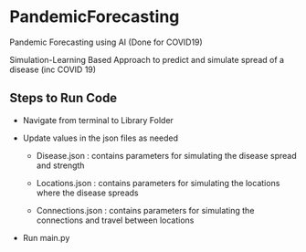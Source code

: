 # PandemicForecasting
 Pandemic Forecasting using AI (Done for COVID19)
 
 Simulation-Learning Based Approach to predict and simulate spread of a disease (inc COVID 19)
 
## Steps to Run Code
 - Navigate from terminal to Library Folder
 - Update values in the json files as needed
 
   - Disease.json : contains parameters for simulating the disease spread and strength
  
   - Locations.json : contains parameters for simulating the locations where the disease spreads
  
   - Connections.json : contains parameters for simulating the connections and travel between locations
   
 - Run main.py
